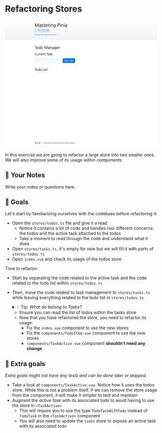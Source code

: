 # Refactoring Stores

<picture>
  <source srcset="./.internal/screenshot-dark.png" media="(prefers-color-scheme: dark)">
  <img src="./.internal/screenshot-light.png">
</picture>

In this exercise we are going to refactor a large store into two smaller ones. We will also improve some of its usage within components.

## 📝 Your Notes

Write your notes or questions here.

## 🎯 Goals

Let's start by familiarizing ourselves with the codebase before refactoring it:

- Open the `stores/todos.ts` file and give it a read.
  - Notice it contains a lot of code and handles two different concerns: the todos and the active task attached to the todos
  - Take a moment to read through the code and understand what it does
- Open `stores/tasks.ts`. It's empty for now but we will fill it with parts of `stores/todos.ts`
- Open `index.vue` and check its usage of the todos store

Time to refactor:

- Start by separating the code related to the active task and the code related to the todo list within `stores/todos.ts`
- Then, move the code related to task management to `stores/tasks.ts` while leaving everything related to the todo list in `stores/todos.ts`
  
  <details>
  <summary>💡 Tip: <i>What do belong to Tasks?</i></summary>

  The following properties should be removed from the todos store and moved to the tasks store:

  - `finishedTasks`
  - `activeTask`
  - `hasActiveTodo`
  - `startedTasks`
  - `startTodo`
  - `pauseCurrentTodo`
  - `finishCurrentTodo`
  - `isTodoStarted`

  <br>

  After moving them to the tasks store, make sure to remove them from the return statement in the todos store. Following the TypeScript errors is a good way to make sure you don't forget anything.

  </details>

  - Ensure you can read the _list_ of todos within the tasks store
  - Now that you have refactored the store, you need to refactor its usage:
    - Fix the `index.vue` component to use the new stores
    - Fix the `components/TodoItem.vue` component to use the new stores
    - `components/TaskActive.vue` component **shouldn't need any change**

## 💪 Extra goals

_Extra goals might not have any tests and can be done later or skipped._

- Take a look at `components/TaskActive.vue`. Notice how it uses the todos store. While this is not a problem itself, if we can remove the store usage from the component, it will make it simpler to test and maintain
- Augment the _active task_ with its associated todo to avoid having to use the store in `<TaskActive>`
  - This will require you to use the type `TodoTaskWithTodo` instead of `TodoTask` in the `<TaskActive>` component
  - You will also need to update the `tasks` store to expose an active task with its associated todo

